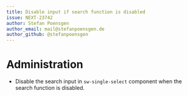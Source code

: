```yaml
---
title: Disable input if search function is disabled
issue: NEXT-23742
author: Stefan Poensgen
author_email: mail@stefanpoensgen.de
author_github: @stefanpoensgen
---
```

# Administration
* Disable the search input in `sw-single-select` component when the search function is disabled. 
